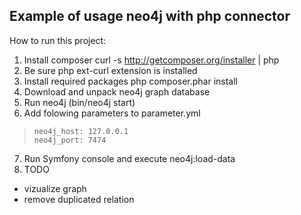 Example of usage neo4j with php connector
-------------------------------

How to run this project:

1. Install composer
curl -s http://getcomposer.org/installer | php
2. Be sure php ext-curl extension is installed
3. Install required packages php composer.phar install
4. Download and unpack neo4j graph database
5. Run neo4j (bin/neo4j start)
6. Add folowing parameters to parameter.yml
>     neo4j_host: 127.0.0.1
>     neo4j_port: 7474
7. Run Symfony console and execute neo4j:load-data
8. TODO
- vizualize graph
- remove duplicated relation